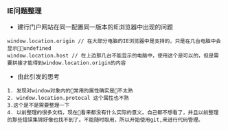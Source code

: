 ### IE问题整理
+ 建行门户网站在同一配置同一版本的IE浏览器中出现的问题
```
window.location.origin // 在大部分电脑的IE浏览器中是支持的，只是在几台电脑中会显示undefined
window.location.host // 在上边那几台不能显示的电脑中，使用这个是可以的，但是需要拼接才能得到window.location.origin的内容
```
+ 由此引发的思考
```
1. 发现对window对象内的常用的属性确实是不太熟
2. window.location.protocal 这个属性也不熟
3.这个是不是需要整理一下
4. 以前整理的很多文档，现在看来都没有什么实际的意义。自己都不想看了，并且以前整理的那些错误集锦好像也找不到了。不能随时取用，所以开始使用git,来进行代码管理。
```